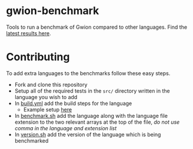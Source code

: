 # gwion-benchmark

Tools to run a benchmark of Gwion compared to other languages.
Find the [latest results here](https://gwion.github.io/Gwion/Benchmarks.html).

# Contributing

To add extra languages to the benchmarks follow these easy steps.

- Fork and clone this repository
- Setup all of the required tests in the `src/` directory written in the language you wish to add
- In [build.yml](.github/workflows/build.yml) add the build steps for the language
    - Example setup [here](.github/workflows/build.yml#L27-L34)
- In [benchmark.sh](benchmark.sh) add the language along with the language file extension to the two relevant arrays at 
the top of the file, *do not use comma in the language and extension list*
- In [version.sh](version.sh) add the version of the language which is being benchmarked
